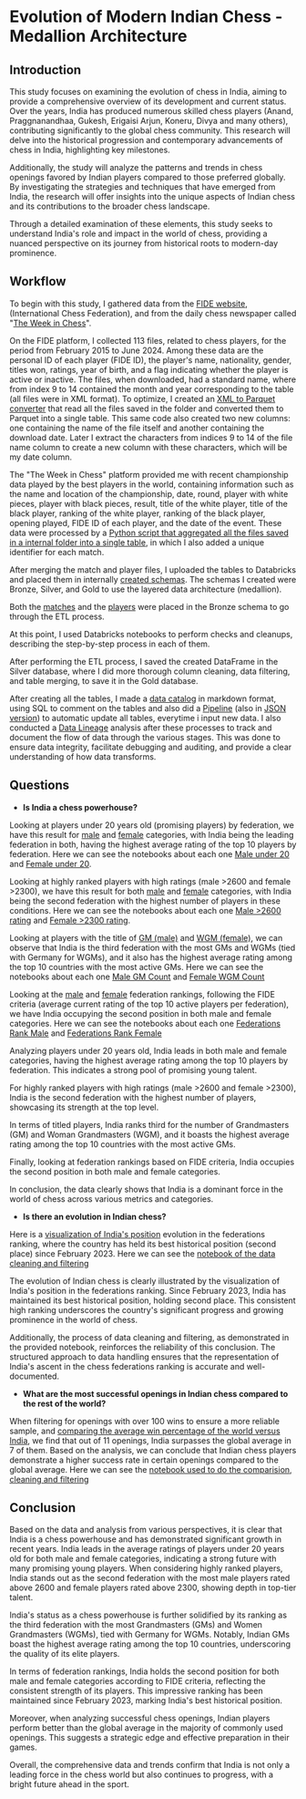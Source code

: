 # **Evolution of Modern Indian Chess - Medallion Architecture**
## 
## Introduction
This study focuses on examining the evolution of chess in India, aiming to provide a comprehensive overview of its development and current status. Over the years, India has produced numerous skilled chess players (Anand, Praggnanandhaa, Gukesh, Erigaisi Arjun, Koneru, Divya and many others), contributing significantly to the global chess community. This research will delve into the historical progression and contemporary advancements of chess in India, highlighting key milestones.

Additionally, the study will analyze the patterns and trends in chess openings favored by Indian players compared to those preferred globally. By investigating the strategies and techniques that have emerged from India, the research will offer insights into the unique aspects of Indian chess and its contributions to the broader chess landscape.

Through a detailed examination of these elements, this study seeks to understand India's role and impact in the world of chess, providing a nuanced perspective on its journey from historical roots to modern-day prominence.

## Workflow
To begin with this study, I gathered data from the [FIDE website](https://www.fide.com/), (International Chess Federation), and from the daily chess newspaper called "[The Week in Chess](https://theweekinchess.com/twic)". 

On the FIDE platform, I collected 113 files, related to chess players, for the period from February 2015 to June 2024. Among these data are the personal ID of each player (FIDE ID), the player's name, nationality, gender, titles won, ratings, year of birth, and a flag indicating whether the player is active or inactive. The files, when downloaded, had a standard name, where from index 9 to 14 contained the month and year corresponding to the table (all files were in XML format). To optimize, I created an [XML to Parquet converter](https://github.com/jpedrocf/ProjetoMVPBancodeDados/blob/main/Databricks/Utilit%C3%A1rio/XML%20to%20parquet.gzip.py) that read all the files saved in the folder and converted them to Parquet into a single table. This same code also created two new columns: one containing the name of the file itself and another containing the download date. Later I extract the characters from indices 9 to 14 of the file name column to create a new column with these characters, which will be my date column.

The "The Week in Chess" platform provided me with recent championship data played by the best players in the world, containing information such as the name and location of the championship, date, round, player with white pieces, player with black pieces, result, title of the white player, title of the black player, ranking of the white player, ranking of the black player, opening played, FIDE ID of each player, and the date of the event. 
These data were processed by a [Python script that aggregated all the files saved in a internal folder into a single table](https://github.com/jpedrocf/ProjetoMVPBancodeDados/blob/main/Databricks/Utilit%C3%A1rio/Games%20Aggregator.py), in which I also added a unique identifier for each match.

After merging the match and player files, I uploaded the tables to Databricks and placed them in internally [created schemas](https://github.com/jpedrocf/ProjetoMVPBancodeDados/blob/main/Databricks/Utilit%C3%A1rio/create%20schema.py). The schemas I created were Bronze, Silver, and Gold to use the layered data architecture (medallion).

Both the [matches](https://github.com/jpedrocf/ProjetoMVPBancodeDados/blob/main/Presentation/1.Bronze%20to%20Silver/TWIC%20-%20Games/bronze%20to%20silver%20-%20games%20root.ipynb) and the [players](https://github.com/jpedrocf/ProjetoMVPBancodeDados/blob/main/Presentation/1.Bronze%20to%20Silver/FIDE%20-%20Players/bronze%20to%20silver%20-%20players%20root.ipynb) were placed in the Bronze schema to go through the ETL process.

At this point, I used Databricks notebooks to perform checks and cleanups, describing the step-by-step process in each of them.

After performing the ETL process, I saved the created DataFrame in the Silver database, where I did more thorough column cleaning, data filtering, and table merging, to save it in the Gold database.

After creating all the tables, I made a [data catalog](https://github.com/jpedrocf/ProjetoMVPBancodeDados/blob/main/Databricks/Utilit%C3%A1rio/Data%20Catalog.md) in markdown format, using SQL to comment on the tables and also did a [Pipeline](https://imgur.com/BocNZzN) (also in [JSON version](https://github.com/jpedrocf/ProjetoMVPBancodeDados/blob/main/Databricks/Utilit%C3%A1rio/Pipeline%20-%20JSON.json)) to automatic update all tables, everytime i input new data. I also conducted a [Data Lineage](https://github.com/jpedrocf/ProjetoMVPBancodeDados/blob/main/Databricks/Utilit%C3%A1rio/Data%20Lineage.md) analysis after these processes to track and document the flow of data through the various stages. This was done to ensure data integrity, facilitate debugging and auditing, and provide a clear understanding of how data transforms. 


## Questions

- **Is India a chess powerhouse?**

Looking at players under 20 years old (promising players) by federation, we have this result for [male](https://imgur.com/kUMp0ee) and [female](https://imgur.com/1qmfPU6) categories, with India being the leading federation in both, having the highest average rating of the top 10 players by federation. Here we can see the notebooks about each one [Male under 20](https://github.com/jpedrocf/ProjetoMVPBancodeDados/blob/main/Presentation/2.%20Silver%20to%20Gold/FIDE%20-%20Players/Male/silver%20to%20gold%20-%20_20%20avg.%20rating.ipynb) and [Female under 20](https://github.com/jpedrocf/ProjetoMVPBancodeDados/blob/main/Presentation/2.%20Silver%20to%20Gold/FIDE%20-%20Players/Female/silver%20to%20gold%20-%3C20%20avg.%20rating.ipynb).

Looking at highly ranked players with high ratings (male >2600 and female >2300), we have this result for both [male](https://imgur.com/W9u4KnM) and [female](https://imgur.com/QoR6wLJ) categories, with India being the second federation with the highest number of players in these conditions. Here we can see the notebooks about each one [Male >2600 rating](https://github.com/jpedrocf/ProjetoMVPBancodeDados/blob/main/Presentation/2.%20Silver%20to%20Gold/FIDE%20-%20Players/Male/silver%20to%20gold%20-%20_2600%20rating%20count.ipynb) and [Female >2300 rating](https://github.com/jpedrocf/ProjetoMVPBancodeDados/blob/main/Presentation/2.%20Silver%20to%20Gold/FIDE%20-%20Players/Female/silver%20to%20gold%20-%20_2300%20rating%20count.ipynb).

Looking at players with the title of [GM (male)](https://imgur.com/kKqGbYa) and [WGM (female)](https://imgur.com/ucmhk6k), we can observe that India is the third federation with the most GMs and WGMs (tied with Germany for WGMs), and it also has the highest average rating among the top 10 countries with the most active GMs. Here we can see the notebooks about each one [Male GM Count](https://github.com/jpedrocf/ProjetoMVPBancodeDados/blob/main/Presentation/2.%20Silver%20to%20Gold/FIDE%20-%20Players/Male/silver%20to%20gold%20-%20count%20GM%20avg.%20rating.ipynb) and [Female WGM Count](https://github.com/jpedrocf/ProjetoMVPBancodeDados/blob/main/Presentation/2.%20Silver%20to%20Gold/FIDE%20-%20Players/Female/silver%20to%20gold%20-%20WGM%20count%20avg.%20rating.ipynb)

Looking at the [male](https://imgur.com/oLalrHg) and [female](https://imgur.com/TdzqdlN) federation rankings, following the FIDE criteria (average current rating of the top 10 active players per federation), we have India occupying the second position in both male and female categories. Here we can see the notebooks about each one [Federations Rank Male](https://github.com/jpedrocf/ProjetoMVPBancodeDados/blob/main/Presentation/2.%20Silver%20to%20Gold/FIDE%20-%20Players/Male/silver%20to%20gold%20-%20fed%20avg.%20rating.ipynb) and [Federations Rank Female](https://github.com/jpedrocf/ProjetoMVPBancodeDados/blob/main/Presentation/2.%20Silver%20to%20Gold/FIDE%20-%20Players/Female/silver%20to%20gold%20-%20fed%20avg.%20rating.ipynb)

Analyzing players under 20 years old, India leads in both male and female categories, having the highest average rating among the top 10 players by federation. This indicates a strong pool of promising young talent.

For highly ranked players with high ratings (male >2600 and female >2300), India is the second federation with the highest number of players, showcasing its strength at the top level.

In terms of titled players, India ranks third for the number of Grandmasters (GM) and Woman Grandmasters (WGM), and it boasts the highest average rating among the top 10 countries with the most active GMs.

Finally, looking at federation rankings based on FIDE criteria, India occupies the second position in both male and female categories.

In conclusion, the data clearly shows that India is a dominant force in the world of chess across various metrics and categories.

- **Is there an evolution in Indian chess?**

Here is a [visualization of India's position](https://imgur.com/G1nl3Ts) evolution in the federations ranking, where the country has held its best historical position (second place) since February 2023. Here we can see the [notebook of the data cleaning and filtering](https://github.com/jpedrocf/ProjetoMVPBancodeDados/blob/main/Presentation/2.%20Silver%20to%20Gold/FIDE%20-%20Players/Mix/silver%20to%20gold%20-%20fed%20ranking%20evolution%20by%20time.ipynb)

The evolution of Indian chess is clearly illustrated by the visualization of India's position in the federations ranking. Since February 2023, India has maintained its best historical position, holding second place. This consistent high ranking underscores the country's significant progress and growing prominence in the world of chess.

Additionally, the process of data cleaning and filtering, as demonstrated in the provided notebook, reinforces the reliability of this conclusion. The structured approach to data handling ensures that the representation of India's ascent in the chess federations ranking is accurate and well-documented.

- **What are the most successful openings in Indian chess compared to the rest of the world?**

When filtering for openings with over 100 wins to ensure a more reliable sample, and [comparing the average win percentage of the world versus India](https://imgur.com/xweIQlL), we find that out of 11 openings, India surpasses the global average in 7 of them. Based on the analysis, we can conclude that Indian chess players demonstrate a higher success rate in certain openings compared to the global average. Here we can see the [notebook used to do the comparision, cleaning and filtering](https://github.com/jpedrocf/ProjetoMVPBancodeDados/blob/main/Presentation/2.%20Silver%20to%20Gold/TWIC%20-%20Games/silver%20to%20gold%20-%20matchs%20common%20openings.ipynb)

## Conclusion

Based on the data and analysis from various perspectives, it is clear that India is a chess powerhouse and has demonstrated significant growth in recent years. India leads in the average ratings of players under 20 years old for both male and female categories, indicating a strong future with many promising young players. When considering highly ranked players, India stands out as the second federation with the most male players rated above 2600 and female players rated above 2300, showing depth in top-tier talent.

India's status as a chess powerhouse is further solidified by its ranking as the third federation with the most Grandmasters (GMs) and Women Grandmasters (WGMs), tied with Germany for WGMs. Notably, Indian GMs boast the highest average rating among the top 10 countries, underscoring the quality of its elite players.

In terms of federation rankings, India holds the second position for both male and female categories according to FIDE criteria, reflecting the consistent strength of its players. This impressive ranking has been maintained since February 2023, marking India's best historical position.

Moreover, when analyzing successful chess openings, Indian players perform better than the global average in the majority of commonly used openings. This suggests a strategic edge and effective preparation in their games.

Overall, the comprehensive data and trends confirm that India is not only a leading force in the chess world but also continues to progress, with a bright future ahead in the sport.
